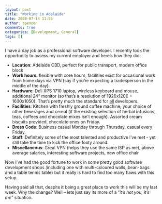 ```yaml
---
layout: post
title: "Working in Adelaide"
date: 2008-07-14 11:55
author: spencen
comments: true
categories: [Development, General]
tags: []
---
```



I have a day job as a professional software developer. I recently took the opportunity to assess my current employer and here’s how they did:
  

*   **Location**: Adelaide CBD, perfect for public transport, modern office block
*   **Work hours**: flexible with core hours, facilities exist for occasional work from home days via VPN (say if you’re expecting a tradesperson in the middle of the day).
*   **Hardware**: Dell XPS 1710 laptop, wireless keyboard and mouse, additional 24” monitor (so that’s a resolution of 1920x1200 + 1600x1050). That’s pretty much the standard for <u>all</u> developers.
*   **Facilities**: Kitchen with freshly ground coffee machine, your choice of other beverages and cereal (if the existing selection of herbal infusions, teas, coffees and chocolate mixes isn’t enough). Assorted cream biscuits provided, chocolate ones on Friday.
*   **Dress Code**: Business casual Monday through Thursday, casual every Friday.
*   **Staff**: Definitely some of the most talented and productive I’ve met - yet still take the time to kick the office footy around.
*   **Miscellaneous**: Great VPN (helps they use the same ISP as me), above average salaries, interesting software projects, new office chair  

Now I’ve had the good fortune to work in some pretty good software development shops (including one with multi-coloured walls, bean-bags and a table tennis table) but it really is hard to find too many flaws with this setup.
  

Having said all that, despite it being a great place to work this will be my last week. Why the change? Well – lets just say its more of a “*it’s not you, it’s me”* situation.


